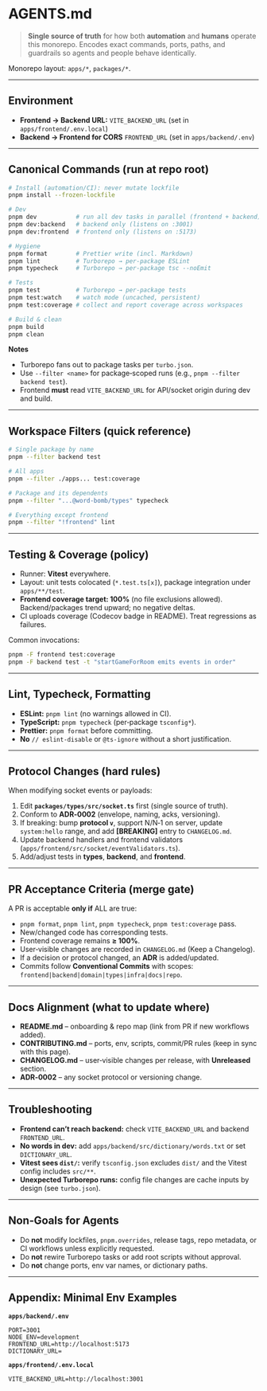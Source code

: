 # AGENTS.md

> **Single source of truth** for how both **automation** and **humans** operate this monorepo. Encodes exact commands, ports, paths, and guardrails so agents and people behave identically.

Monorepo layout: `apps/*`, `packages/*`.

---

## Environment

- **Frontend → Backend URL:** `VITE_BACKEND_URL` (set in `apps/frontend/.env.local`)
- **Backend → Frontend for CORS** `FRONTEND_URL` (set in `apps/backend/.env`)

---

## Canonical Commands (run at repo root)

```sh
# Install (automation/CI): never mutate lockfile
pnpm install --frozen-lockfile

# Dev
pnpm dev           # run all dev tasks in parallel (frontend + backend)
pnpm dev:backend   # backend only (listens on :3001)
pnpm dev:frontend  # frontend only (listens on :5173)

# Hygiene
pnpm format        # Prettier write (incl. Markdown)
pnpm lint          # Turborepo → per‑package ESLint
pnpm typecheck     # Turborepo → per‑package tsc --noEmit

# Tests
pnpm test          # Turborepo → per‑package tests
pnpm test:watch    # watch mode (uncached, persistent)
pnpm test:coverage # collect and report coverage across workspaces

# Build & clean
pnpm build
pnpm clean
```

**Notes**

- Turborepo fans out to package tasks per `turbo.json`.
- Use `--filter <name>` for package‑scoped runs (e.g., `pnpm --filter backend test`).
- Frontend **must** read `VITE_BACKEND_URL` for API/socket origin during dev and build.

---

## Workspace Filters (quick reference)

```sh
# Single package by name
pnpm --filter backend test

# All apps
pnpm --filter ./apps... test:coverage

# Package and its dependents
pnpm --filter "...@word-bomb/types" typecheck

# Everything except frontend
pnpm --filter "!frontend" lint
```

---

## Testing & Coverage (policy)

- Runner: **Vitest** everywhere.
- Layout: unit tests colocated (`*.test.ts[x]`), package integration under `apps/**/test`.
- **Frontend coverage target: 100%** (no file exclusions allowed). Backend/packages trend upward; no negative deltas.
- CI uploads coverage (Codecov badge in README). Treat regressions as failures.

Common invocations:

```sh
pnpm -F frontend test:coverage
pnpm -F backend test -t "startGameForRoom emits events in order"
```

---

## Lint, Typecheck, Formatting

- **ESLint:** `pnpm lint` (no warnings allowed in CI).
- **TypeScript:** `pnpm typecheck` (per‑package `tsconfig*`).
- **Prettier:** `pnpm format` before committing.
- **No** `// eslint-disable` or `@ts-ignore` without a short justification.

---

## Protocol Changes (hard rules)

When modifying socket events or payloads:

1. Edit **`packages/types/src/socket.ts`** first (single source of truth).
2. Conform to **ADR‑0002** (envelope, naming, acks, versioning).
3. If breaking: bump **protocol `v`**, support N/N‑1 on server, update `system:hello` range, and add **[BREAKING]** entry to `CHANGELOG.md`.
4. Update backend handlers and frontend validators (`apps/frontend/src/socket/eventValidators.ts`).
5. Add/adjust tests in **types**, **backend**, and **frontend**.

---

## PR Acceptance Criteria (merge gate)

A PR is acceptable **only if** ALL are true:

- `pnpm format`, `pnpm lint`, `pnpm typecheck`, `pnpm test:coverage` pass.
- New/changed code has corresponding tests.
- Frontend coverage remains **≥ 100%**.
- User‑visible changes are recorded in `CHANGELOG.md` (Keep a Changelog).
- If a decision or protocol changed, an **ADR** is added/updated.
- Commits follow **Conventional Commits** with scopes: `frontend|backend|domain|types|infra|docs|repo`.

---

## Docs Alignment (what to update where)

- **README.md** – onboarding & repo map (link from PR if new workflows added).
- **CONTRIBUTING.md** – ports, env, scripts, commit/PR rules (keep in sync with this page).
- **CHANGELOG.md** – user‑visible changes per release, with **Unreleased** section.
- **ADR‑0002** – any socket protocol or versioning change.

---

## Troubleshooting

- **Frontend can’t reach backend:** check `VITE_BACKEND_URL` and backend `FRONTEND_URL`.
- **No words in dev:** add `apps/backend/src/dictionary/words.txt` or set `DICTIONARY_URL`.
- **Vitest sees `dist/`:** verify `tsconfig.json` excludes `dist/` and the Vitest config includes `src/**`.
- **Unexpected Turborepo runs:** config file changes are cache inputs by design (see `turbo.json`).

---

## Non‑Goals for Agents

- Do **not** modify lockfiles, `pnpm.overrides`, release tags, repo metadata, or CI workflows unless explicitly requested.
- Do **not** rewire Turborepo tasks or add root scripts without approval.
- Do **not** change ports, env var names, or dictionary paths.

---

## Appendix: Minimal Env Examples

**`apps/backend/.env`**

```
PORT=3001
NODE_ENV=development
FRONTEND_URL=http://localhost:5173
DICTIONARY_URL=
```

**`apps/frontend/.env.local`**

```
VITE_BACKEND_URL=http://localhost:3001
```
